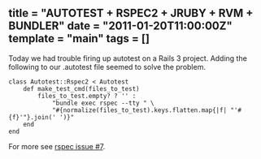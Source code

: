 title = "AUTOTEST + RSPEC2 + JRUBY + RVM + BUNDLER"
date = "2011-01-20T11:00:00Z"
template = "main"
tags = []
---
Today we had trouble firing up autotest on a Rails 3 project. Adding the following to our .autotest file seemed to solve the problem.

    class Autotest::Rspec2 < Autotest
        def make_test_cmd(files_to_test)
            files_to_test.empty? ? '' :
                "bundle exec rspec --tty " \
                "#{normalize(files_to_test).keys.flatten.map{|f| "'#{f}'"}.join(' ')}"
        end
    end

For more see [rspec issue #7](https://github.com/dchelimsky/rspec/issues#issue/7).
